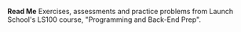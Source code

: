 <b>Read Me</b>
Exercises, assessments and practice problems from Launch School's LS100 course, "Programming and Back-End Prep".

